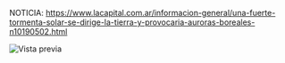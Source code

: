 NOTICIA: https://www.lacapital.com.ar/informacion-general/una-fuerte-tormenta-solar-se-dirige-la-tierra-y-provocaria-auroras-boreales-n10190502.html

![Vista previa](https://IngruuC.github.io/Prueba/preview.png)
